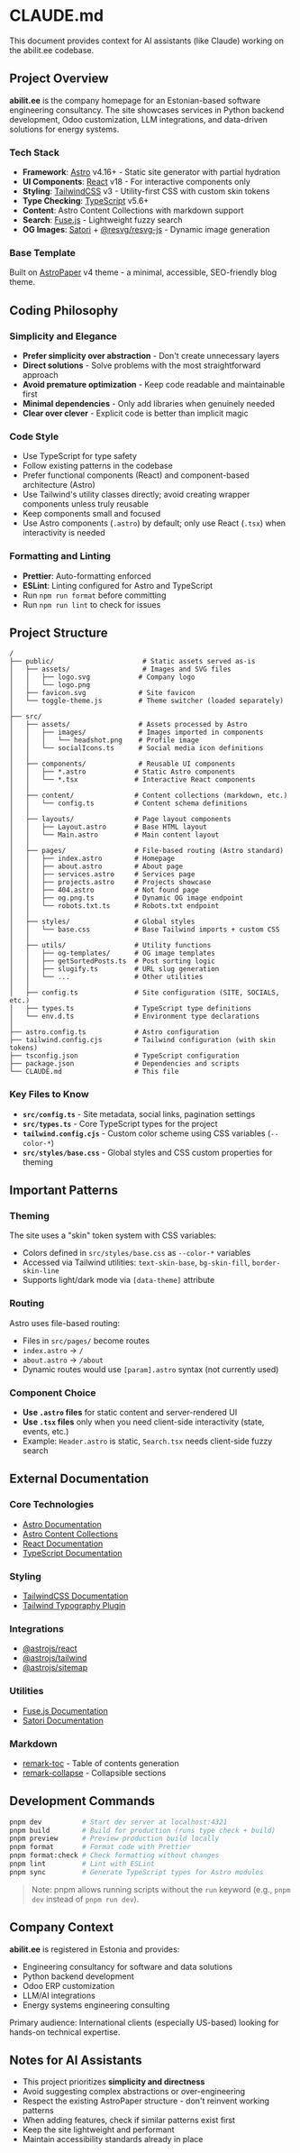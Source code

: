 # CLAUDE.md

This document provides context for AI assistants (like Claude) working on the abilit.ee codebase.

## Project Overview

**abilit.ee** is the company homepage for an Estonian-based software engineering consultancy. The site showcases services in Python backend development, Odoo customization, LLM integrations, and data-driven solutions for energy systems.

### Tech Stack

- **Framework**: [Astro](https://astro.build/) v4.16+ - Static site generator with partial hydration
- **UI Components**: [React](https://react.dev/) v18 - For interactive components only
- **Styling**: [TailwindCSS](https://tailwindcss.com/) v3 - Utility-first CSS with custom skin tokens
- **Type Checking**: [TypeScript](https://www.typescriptlang.org/) v5.6+
- **Content**: Astro Content Collections with markdown support
- **Search**: [Fuse.js](https://fusejs.io/) - Lightweight fuzzy search
- **OG Images**: [Satori](https://github.com/vercel/satori) + [@resvg/resvg-js](https://github.com/yisibl/resvg-js) - Dynamic image generation

### Base Template

Built on [AstroPaper](https://github.com/satnaing/astro-paper) v4 theme - a minimal, accessible, SEO-friendly blog theme.

## Coding Philosophy

### Simplicity and Elegance

- **Prefer simplicity over abstraction** - Don't create unnecessary layers
- **Direct solutions** - Solve problems with the most straightforward approach
- **Avoid premature optimization** - Keep code readable and maintainable first
- **Minimal dependencies** - Only add libraries when genuinely needed
- **Clear over clever** - Explicit code is better than implicit magic

### Code Style

- Use TypeScript for type safety
- Follow existing patterns in the codebase
- Prefer functional components (React) and component-based architecture (Astro)
- Use Tailwind's utility classes directly; avoid creating wrapper components unless truly reusable
- Keep components small and focused
- Use Astro components (`.astro`) by default; only use React (`.tsx`) when interactivity is needed

### Formatting and Linting

- **Prettier**: Auto-formatting enforced
- **ESLint**: Linting configured for Astro and TypeScript
- Run `npm run format` before committing
- Run `npm run lint` to check for issues

## Project Structure

```
/
├── public/                      # Static assets served as-is
│   ├── assets/                  # Images and SVG files
│   │   ├── logo.svg            # Company logo
│   │   └── logo.png
│   ├── favicon.svg             # Site favicon
│   └── toggle-theme.js         # Theme switcher (loaded separately)
│
├── src/
│   ├── assets/                 # Assets processed by Astro
│   │   ├── images/             # Images imported in components
│   │   │   └── headshot.png    # Profile image
│   │   └── socialIcons.ts      # Social media icon definitions
│   │
│   ├── components/             # Reusable UI components
│   │   ├── *.astro            # Static Astro components
│   │   └── *.tsx              # Interactive React components
│   │
│   ├── content/               # Content collections (markdown, etc.)
│   │   └── config.ts          # Content schema definitions
│   │
│   ├── layouts/               # Page layout components
│   │   ├── Layout.astro       # Base HTML layout
│   │   └── Main.astro         # Main content layout
│   │
│   ├── pages/                 # File-based routing (Astro standard)
│   │   ├── index.astro        # Homepage
│   │   ├── about.astro        # About page
│   │   ├── services.astro     # Services page
│   │   ├── projects.astro     # Projects showcase
│   │   ├── 404.astro          # Not found page
│   │   ├── og.png.ts          # Dynamic OG image endpoint
│   │   └── robots.txt.ts      # Robots.txt endpoint
│   │
│   ├── styles/                # Global styles
│   │   └── base.css           # Base Tailwind imports + custom CSS
│   │
│   ├── utils/                 # Utility functions
│   │   ├── og-templates/      # OG image templates
│   │   ├── getSortedPosts.ts  # Post sorting logic
│   │   ├── slugify.ts         # URL slug generation
│   │   └── ...                # Other utilities
│   │
│   ├── config.ts              # Site configuration (SITE, SOCIALS, etc.)
│   ├── types.ts               # TypeScript type definitions
│   └── env.d.ts               # Environment type declarations
│
├── astro.config.ts            # Astro configuration
├── tailwind.config.cjs        # Tailwind configuration (with skin tokens)
├── tsconfig.json              # TypeScript configuration
├── package.json               # Dependencies and scripts
└── CLAUDE.md                  # This file
```

### Key Files to Know

- **`src/config.ts`** - Site metadata, social links, pagination settings
- **`src/types.ts`** - Core TypeScript types for the project
- **`tailwind.config.cjs`** - Custom color scheme using CSS variables (`--color-*`)
- **`src/styles/base.css`** - Global styles and CSS custom properties for theming

## Important Patterns

### Theming

The site uses a "skin" token system with CSS variables:
- Colors defined in `src/styles/base.css` as `--color-*` variables
- Accessed via Tailwind utilities: `text-skin-base`, `bg-skin-fill`, `border-skin-line`
- Supports light/dark mode via `[data-theme]` attribute

### Routing

Astro uses file-based routing:
- Files in `src/pages/` become routes
- `index.astro` → `/`
- `about.astro` → `/about`
- Dynamic routes would use `[param].astro` syntax (not currently used)

### Component Choice

- **Use `.astro` files** for static content and server-rendered UI
- **Use `.tsx` files** only when you need client-side interactivity (state, events, etc.)
- Example: `Header.astro` is static, `Search.tsx` needs client-side fuzzy search

## External Documentation

### Core Technologies
- [Astro Documentation](https://docs.astro.build/)
- [Astro Content Collections](https://docs.astro.build/en/guides/content-collections/)
- [React Documentation](https://react.dev/)
- [TypeScript Documentation](https://www.typescriptlang.org/docs/)

### Styling
- [TailwindCSS Documentation](https://tailwindcss.com/docs)
- [Tailwind Typography Plugin](https://tailwindcss.com/docs/typography-plugin)

### Integrations
- [@astrojs/react](https://docs.astro.build/en/guides/integrations-guide/react/)
- [@astrojs/tailwind](https://docs.astro.build/en/guides/integrations-guide/tailwind/)
- [@astrojs/sitemap](https://docs.astro.build/en/guides/integrations-guide/sitemap/)

### Utilities
- [Fuse.js Documentation](https://fusejs.io/)
- [Satori Documentation](https://github.com/vercel/satori)

### Markdown
- [remark-toc](https://github.com/remarkjs/remark-toc) - Table of contents generation
- [remark-collapse](https://github.com/Levi-Lesches/remark-collapse) - Collapsible sections

## Development Commands

```bash
pnpm dev          # Start dev server at localhost:4321
pnpm build        # Build for production (runs type check + build)
pnpm preview      # Preview production build locally
pnpm format       # Format code with Prettier
pnpm format:check # Check formatting without changes
pnpm lint         # Lint with ESLint
pnpm sync         # Generate TypeScript types for Astro modules
```

> Note: pnpm allows running scripts without the `run` keyword (e.g., `pnpm dev` instead of `pnpm run dev`).

## Company Context

**abilit.ee** is registered in Estonia and provides:
- Engineering consultancy for software and data solutions
- Python backend development
- Odoo ERP customization
- LLM/AI integrations
- Energy systems engineering consulting

Primary audience: International clients (especially US-based) looking for hands-on technical expertise.

## Notes for AI Assistants

- This project prioritizes **simplicity and directness**
- Avoid suggesting complex abstractions or over-engineering
- Respect the existing AstroPaper structure - don't reinvent working patterns
- When adding features, check if similar patterns exist first
- Keep the site lightweight and performant
- Maintain accessibility standards already in place
